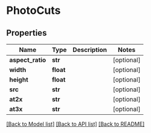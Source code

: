 # PhotoCuts

## Properties
Name | Type | Description | Notes
------------ | ------------- | ------------- | -------------
**aspect_ratio** | **str** |  | [optional] 
**width** | **float** |  | [optional] 
**height** | **float** |  | [optional] 
**src** | **str** |  | [optional] 
**at2x** | **str** |  | [optional] 
**at3x** | **str** |  | [optional] 

[[Back to Model list]](../README.md#documentation-for-models) [[Back to API list]](../README.md#documentation-for-api-endpoints) [[Back to README]](../README.md)

